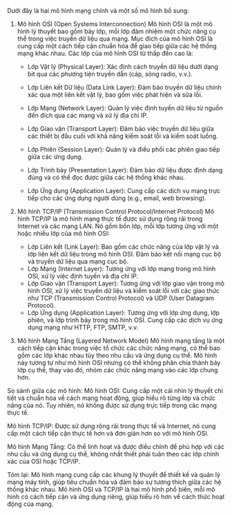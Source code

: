 Dưới đây là hai mô hình mạng chính và một số mô hình bổ sung:

1. Mô hình OSI (Open Systems Interconnection)
Mô hình OSI là một mô hình lý thuyết bao gồm bảy lớp, mỗi lớp đảm nhiệm một chức năng cụ thể trong việc truyền dữ liệu qua mạng. Mục đích của mô hình OSI là cung cấp một cách tiếp cận chuẩn hóa để giao tiếp giữa các hệ thống mạng khác nhau. Các lớp của mô hình OSI từ thấp đến cao là:

    - Lớp Vật lý (Physical Layer): Xác định cách truyền dữ liệu dưới dạng bit qua các phương tiện truyền dẫn (cáp, sóng radio, v.v.).

    - Lớp Liên kết Dữ liệu (Data Link Layer): Đảm bảo truyền dữ liệu chính xác qua một liên kết vật lý, bao gồm việc phát hiện và sửa lỗi.

    - Lớp Mạng (Network Layer): Quản lý việc định tuyến dữ liệu từ nguồn đến đích qua các mạng và xử lý địa chỉ IP.

    - Lớp Giao vận (Transport Layer): Đảm bảo việc truyền dữ liệu giữa các thiết bị đầu cuối với khả năng kiểm soát lỗi và kiểm soát luồng.

    - Lớp Phiên (Session Layer): Quản lý và điều phối các phiên giao tiếp giữa các ứng dụng.

    - Lớp Trình bày (Presentation Layer): Đảm bảo dữ liệu được định dạng đúng và có thể đọc được giữa các hệ thống khác nhau.

    - Lớp Ứng dụng (Application Layer): Cung cấp các dịch vụ mạng trực tiếp cho các ứng dụng người dùng (e.g., email, web browsing).

2. Mô hình TCP/IP (Transmission Control Protocol/Internet Protocol)
Mô hình TCP/IP là mô hình mạng thực tế được sử dụng rộng rãi trong Internet và các mạng LAN. Nó gồm bốn lớp, mỗi lớp tương ứng với một hoặc nhiều lớp của mô hình OSI:

    - Lớp Liên kết (Link Layer): Bao gồm các chức năng của lớp vật lý và lớp liên kết dữ liệu trong mô hình OSI. Đảm bảo kết nối mạng cục bộ và truyền dữ liệu qua mạng cục bộ.
    - Lớp Mạng (Internet Layer): Tương ứng với lớp mạng trong mô hình OSI, xử lý việc định tuyến và địa chỉ IP.
    - Lớp Giao vận (Transport Layer): Tương ứng với lớp giao vận trong mô hình OSI, xử lý việc truyền dữ liệu và kiểm soát lỗi với các giao thức như TCP (Transmission Control Protocol) và UDP (User Datagram Protocol).
    - Lớp Ứng dụng (Application Layer): Tương ứng với lớp ứng dụng, lớp phiên, và lớp trình bày trong mô hình OSI. Cung cấp các dịch vụ ứng dụng mạng như HTTP, FTP, SMTP, v.v.
3. Mô hình Mạng Tầng (Layered Network Model)
Mô hình mạng tầng là một cách tiếp cận khác trong việc tổ chức các chức năng mạng, có thể bao gồm các lớp khác nhau tùy theo nhu cầu và ứng dụng cụ thể. Mô hình này tương tự như mô hình OSI nhưng có thể không phân chia thành bảy lớp cụ thể, thay vào đó, nhóm các chức năng mạng vào các lớp chung hơn.

So sánh giữa các mô hình:
Mô hình OSI: Cung cấp một cái nhìn lý thuyết chi tiết và chuẩn hóa về cách mạng hoạt động, giúp hiểu rõ từng lớp và chức năng của nó. Tuy nhiên, nó không được sử dụng trực tiếp trong các mạng thực tế.

Mô hình TCP/IP: Được sử dụng rộng rãi trong thực tế và Internet, nó cung cấp một cách tiếp cận thực tế hơn và đơn giản hơn so với mô hình OSI.

Mô hình Mạng Tầng: Có thể linh hoạt và được điều chỉnh để phù hợp với các nhu cầu và ứng dụng cụ thể, không nhất thiết phải tuân theo các lớp chính xác của OSI hoặc TCP/IP.

Tóm lại:
Mô hình mạng cung cấp các khung lý thuyết để thiết kế và quản lý mạng máy tính, giúp tiêu chuẩn hóa và đảm bảo sự tương thích giữa các hệ thống khác nhau. Mô hình OSI và TCP/IP là hai mô hình phổ biến, mỗi mô hình có cách tiếp cận và ứng dụng riêng, giúp hiểu rõ hơn về cách thức hoạt động của mạng.